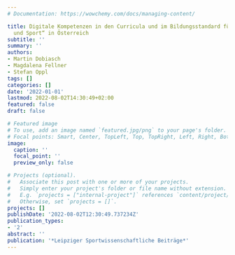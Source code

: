 ```yaml
---
# Documentation: https://wowchemy.com/docs/managing-content/

title: Digitale Kompetenzen in den Curricula und im Bildungsstandard für „Bewegung
  und Sport“ in Österreich
subtitle: ''
summary: ''
authors:
- Martin Dobiasch
- Magdalena Fellner
- Stefan Oppl
tags: []
categories: []
date: '2022-01-01'
lastmod: 2022-08-02T14:30:49+02:00
featured: false
draft: false

# Featured image
# To use, add an image named `featured.jpg/png` to your page's folder.
# Focal points: Smart, Center, TopLeft, Top, TopRight, Left, Right, BottomLeft, Bottom, BottomRight.
image:
  caption: ''
  focal_point: ''
  preview_only: false

# Projects (optional).
#   Associate this post with one or more of your projects.
#   Simply enter your project's folder or file name without extension.
#   E.g. `projects = ["internal-project"]` references `content/project/deep-learning/index.md`.
#   Otherwise, set `projects = []`.
projects: []
publishDate: '2022-08-02T12:30:49.737234Z'
publication_types:
- '2'
abstract: ''
publication: '*Leipziger Sportwissenschaftliche Beiträge*'
---
```

